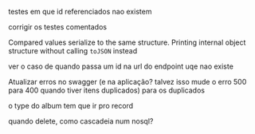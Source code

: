 testes em que id referenciados nao existem

corrigir os testes comentados

 Compared values serialize to the same structure.
    Printing internal object structure without calling `toJSON` instead

ver o caso de quando passa um id na url do endpoint uqe nao existe

Atualizar erros no swagger (e na aplicação? talvez isso mude o erro 500 para 400 quando tiver itens duplicados) para os duplicados

o type do album tem que ir pro record

quando delete, como cascadeia num nosql?
